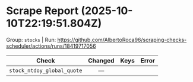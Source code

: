 # Scrape Report (2025-10-10T22:19:51.804Z)

Group: `stocks`  |  Run: https://github.com/AlbertoRoca96/scraping-checks-scheduler/actions/runs/18419717056

| Check | Changed | Keys | Error |
|---|:---:|:--|:--|
| `stock_ntdoy_global_quote` | — |  |  |
